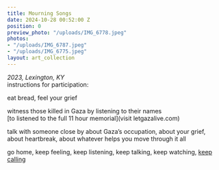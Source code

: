 ```yaml
---
title: Mourning Songs
date: 2024-10-28 00:52:00 Z
position: 0
preview_photo: "/uploads/IMG_6778.jpeg"
photos:
- "/uploads/IMG_6787.jpeg"
- "/uploads/IMG_6775.jpeg"
layout: art_collection
---
```


*2023, Lexington, KY* <br> 
instructions for participation:

eat bread, feel your grief

witness those killed in Gaza by listening to their names <br> 
[to listened to the full 11 hour memorial](visit letgazalive.com)

talk with someone close by
about Gaza’s occupation, about your grief, about heartbreak, about whatever helps you move through it all

go home, keep feeling, keep listening, keep talking, keep watching, [keep calling](jewishvoiceforpeace.org/take-action)
